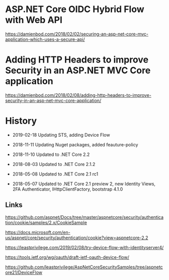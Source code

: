 # ASP.NET Core OIDC Hybrid Flow with Web API

https://damienbod.com/2018/02/02/securing-an-asp-net-core-mvc-application-which-uses-a-secure-api/

# Adding HTTP Headers to improve Security in an ASP.NET MVC Core application

https://damienbod.com/2018/02/08/adding-http-headers-to-improve-security-in-an-asp-net-mvc-core-application/

# History

- 2019-02-18 Updating STS, adding Device Flow

- 2018-11-11 Updating Nuget packages, added feauture-policy

- 2018-11-10 Updated to .NET Core 2.2

- 2018-08-03 Updated to .NET Core 2.1.2

- 2018-05-08 Updated to .NET Core 2.1 rc1

- 2018-05-07 Updated to .NET Core 2.1 preview 2, new Identity Views, 2FA Authenticator, IHttpClientFactory, bootstrap 4.1.0


## Links

https://github.com/aspnet/Docs/tree/master/aspnetcore/security/authentication/cookie/samples/2.x/CookieSample

https://docs.microsoft.com/en-us/aspnet/core/security/authentication/cookie?view=aspnetcore-2.2

https://leastprivilege.com/2019/02/08/try-device-flow-with-identityserver4/

https://tools.ietf.org/wg/oauth/draft-ietf-oauth-device-flow/

https://github.com/leastprivilege/AspNetCoreSecuritySamples/tree/aspnetcore21/DeviceFlow